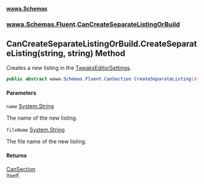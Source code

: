 #### [wawa.Schemas](index.md 'index')
### [wawa.Schemas.Fluent](wawa.Schemas.Fluent.md 'wawa.Schemas.Fluent').[CanCreateSeparateListingOrBuild](CanCreateSeparateListingOrBuild.md 'wawa.Schemas.Fluent.CanCreateSeparateListingOrBuild')

## CanCreateSeparateListingOrBuild.CreateSeparateListing(string, string) Method

Creates a new listing in the [TweaksEditorSettings](TweaksEditorSettings.md 'wawa.Schemas.TweaksEditorSettings').

```csharp
public abstract wawa.Schemas.Fluent.CanSection CreateSeparateListing(string name, string fileName);
```
#### Parameters

<a name='wawa.Schemas.Fluent.CanCreateSeparateListingOrBuild.CreateSeparateListing(string,string).name'></a>

`name` [System.String](https://docs.microsoft.com/en-us/dotnet/api/System.String 'System.String')

The name of the new listing.

<a name='wawa.Schemas.Fluent.CanCreateSeparateListingOrBuild.CreateSeparateListing(string,string).fileName'></a>

`fileName` [System.String](https://docs.microsoft.com/en-us/dotnet/api/System.String 'System.String')

The file name of the new listing.

#### Returns
[CanSection](CanSection.md 'wawa.Schemas.Fluent.CanSection')  
Itself.